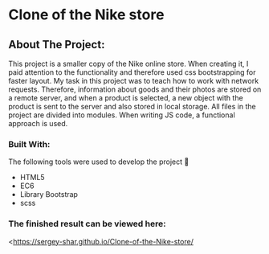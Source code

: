 # Clone of the Nike store

<!-- ABOUT THE PROJECT -->
## About The Project:

This project is a smaller copy of the Nike online store.   When creating it, I paid attention to the functionality and therefore used css bootstrapping for faster layout.  My task in this project was to teach how to work with network requests. Therefore, information about goods and their photos are stored on a remote server, and when a product is selected, a new object with the product is sent to the server and also stored in local storage. All files in the project are divided into modules. When writing JS code, a functional approach is used.





### Built With:
The following tools were used to develop the project :hammer:


* HTML5
* EC6
* Library Bootstrap
* scss


### The finished result can be viewed here:
<https://sergey-shar.github.io/Clone-of-the-Nike-store/












